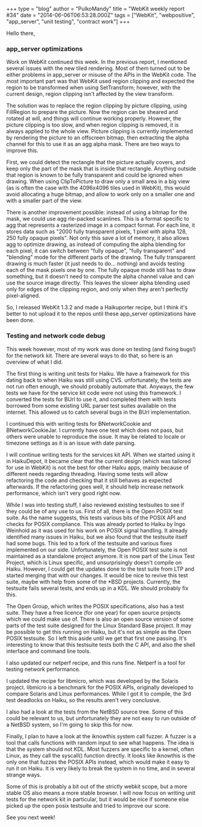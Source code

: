 +++
type = "blog"
author = "PulkoMandy"
title = "WebKit weekly report #34"
date = "2014-06-06T06:53:28.000Z"
tags = ["WebKit", "webpositive", "app_server", "unit testing", "contract work"]
+++

Hello there,

<h3>app_server optimizations</h3>

Work on WebKit continued this week. In the previous report, I mentioned several issues with the new tiled rendering. Most of them turned out to be either problems in app_server or misuse of the APIs in the WebKit code. The most important part was that WebKit used region clipping and expected the region to be transformed when using SetTransform; however, with the current design, region clipping isn't affected by the view transform.
<!--break-->
The solution was to replace the region clipping by picture clipping, using FillRegion to prepare the picture. Now the region can be sheared and rotated at will, and things will continue working properly. However, the picture clipping is too slow, and when region clipping is removed, it is always applied to the whole view. Picture clipping is currently implemented by rendering the picture to an offscreen bitmap, then extracting the alpha channel for this to use it as an agg alpha mask. There are two ways to improve this.

First, we could detect the rectangle that the picture actually covers, and keep only the part of the mask that is inside that rectangle. Anything outside that region is known to be fully transparent and could be ignored when drawing. When using ClipToPicture to draw only a small area in a big view (as is often the case with the 4096x4096 tiles used in WebKit), this would avoid allocating a huge bitmap, and allow to work only on a smaller one and with a smaller part of the view.

There is another improvement possible: instead of using a bitmap for the mask, we could use agg rle-packed scanlines. This is a format specific to agg that represents a rasterized image in a compact format. For each line, it stores data such as "2000 fully transparent pixels, 1 pixel with alpha 128, 250 fully opaque pixels". Not only this save a lot of memory, it also allows agg to optimize drawing, as instead of computing the alpha blending for each pixel, it can switch between "fully opaque", "fully transparent" and "blending" mode for the different parts of the drawing. The fully transparent drawing is much faster (it just needs to do... nothing) and avoids testing each of the mask pixels one by one. The fully opaque mode still has to draw something, but it doesn't need to compute the alpha channel value and can use the source image directly. This leaves the slower alpha blending used only for edges of the clipping region, and only when they aren't perfectly pixel-aligned.

So, I released WebKit 1.3.2 and made a Haikuporter recipe, but I think it's better to not upload it to the repos until these app_server optimizations have been done.

<h3>Testing and network code debug</h3>

This week however, most of my work was done on testing (and fixing bugs!) for the network kit. There are several ways to do that, so here is an overview of what I did.

The first thing is writing unit tests for Haiku. We have a framework for this dating back to when Haiku was still using CVS. unfortunately, the tests are not run often enough, we should probably automate that. Anyways, the few tests we have for the service kit code were not using this framework. I converted the tests for BUrl to use it, and completed them with tests borrowed from some existing URL parser test suites available on the internet. This allowed us to catch several bugs in the BUrl implementation.

I continued this with writing tests for BNetworkCookie and BNetworkCookieJar. I currently have one test which does not pass, but others were unable to reproduce the issue. It may be related to locale or timezone settings as it is an issue with date parsing.

I will continue writing tests for the services kit API. When we started using it in HaikuDepot, it became clear that the current design (which was tailored for use in WebKit) is not the best for other Haiku apps, mainly because of different needs regarding threading. Having some tests will allow refactoring the code and checking that it still behaves as expected afterwards. If the refactoring goes well, it should help increase network performance, which isn't very good right now.

While I was into testing stuff, I also reviewed existing testsuites to see if they could be of any use to us. First of all, there is the Open POSIX test suite. As the name suggests, this tests various bits of the POSIX API and checks for POSIX compliance. This was already ported to Haiku by Ingo Weinhold as it was used for his work on POSIX signal handling. It already identified many issues in Haiku, but we also found that the testsuite itself had some bugs. This led to a fork of the testsuite and various fixes implemented on our side. Unfortunately, the Open POSIX test suite is not maintained as a standalone project anymore. It is now part of the Linux Test Project, which is Linux specific, and unsurprisingly doesn't compile on Haiku. However, I could get the updates done to the test suite from LTP and started merging that with our changes. It would be nice to revive this test suite, maybe with help from some of the *BSD projects. Currently, the testsuite fails several tests, and ends up in a KDL. We should probably fix this.

The Open Group, which writes the POSIX specifications, also has a test suite. They have a free licence (for one year) for open source projects which we could make use of. There is also an open source version of some parts of the test suite designed for the Linux Standard Base project. It may be possible to get this running on Haiku, but it's not as simple as the Open POSIX testsuite. So I left this aside until we get that first one passing. It's interesting to know that this testsuite tests both the C API, and also the shell interface and command line tools.

I also updated our netperf recipe, and this runs fine. Netperf is a tool for testing network performance.

I updated the recipe for libmicro, which was developed by the Solaris project. libmicro is a benchmark for the POSIX APIs, originally developed to compare Solaris and Linux performances. While I got it to compile, the 3rd test deadlocks on Haiku, so the results aren't very conclusive.

I also had a look at the tests from the NetBSD source tree. Some of this could be relevant to us, but unfortunately they are not easy to run outside of a NetBSD system, so I'm going to skip this for now.

Finally, I plan to have a look at the iknowthis system call fuzzer. A fuzzer is a tool that calls functions with random input to see what happens. The idea is that the system should not KDL. Most fuzzers are specific to a kernel, often Linux, as they call the syscall() function directly. It looks like iknowthis is the only one that fuzzes the POSIX APIs instead, which would make it easy to run it on Haiku. It is very likely to break the system in no time, and in several strange ways.

Some of this is probably a bit out of the strictly webkit scope, but a more stable OS also means a more stable browser. I will now focus on writing unit tests for the network kit in particular, but it would be nice if someone else picked up the open posix testsuite and tried to improve our score.

See you next week!